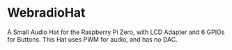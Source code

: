 # WebradioHat
A Small Audio Hat for the Raspberry Pi Zero, with LCD Adapter and 6 GPIOs for Buttons. This Hat uses PWM for audio, and has no DAC. 
